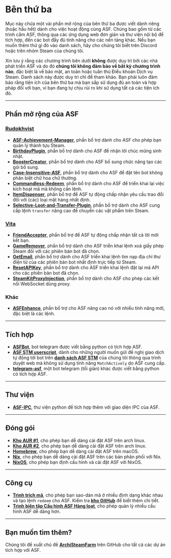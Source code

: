 # Bên thứ ba

Mục này chứa một vài phần mở rộng của bên thứ ba được viết dành riêng (hoặc hầu hết) dành cho việc hoạt động cùng ASF. Chúng bao gồm từ các trình cắm ASF, thông qua các ứng dụng web đơn giản và thư viện nội bộ để tích hợp, đến các bot đầy đủ tính năng cho các nền tảng khác. Nếu bạn muốn thêm thứ gì đó vào danh sách, hãy cho chúng tôi biết trên Discord hoặc trên nhóm Steam của chúng tôi.

Xin lưu ý rằng các chương trình bên dưới **không** được duy trì bởi các nhà phát triển ASF và do đó **chúng tôi không đảm bảo về bất kỳ chương trình nào**, đặc biệt là về bảo mật, an toàn hoặc tuân thủ Điều khoản Dịch vụ Steam. Danh sách này được duy trì chỉ để tham khảo. Bạn phải luôn đảm bảo rằng tiện ích của bên thứ ba mà bạn sắp sử dụng đủ an toàn và hợp pháp đối với bạn, vì bạn đang tự chịu rủi ro khi sử dụng tất cả các tiện ích đó.

---

## Phần mở rộng của ASF

### **[Rudokhvist](https://github.com/Rudokhvist)**

- **[ASF-Achievement-Manager](https://github.com/Rudokhvist/ASF-Achievement-Manager)**, phần bổ trợ dành cho ASF cho phép bạn quản lý thành tựu Steam.
- **[BirthdayPlugin](https://github.com/Rudokhvist/BirthdayPlugin)**, phần bổ trợ dành cho ASF để nhận lời chúc mừng sinh nhật.
- **[BoosterCreator](https://github.com/Rudokhvist/BoosterCreator)**, phần bổ trợ dành cho ASF bổ sung chức năng tạo các gói bổ sung.
- **[Case-Insensitive-ASF](https://github.com/Rudokhvist/Case-Insensitive-ASF)**, phần bổ trợ dành cho ASF để đặt tên bot không phân biệt chữ hoa chữ thường.
- **[Commandless-Redeem](https://github.com/Rudokhvist/Commandless-Redeem)**, phần bổ trợ dành cho ASF để triển khai lại việc kích hoạt mã mà không cần lệnh.
- **[ItemDispenser](https://github.com/Rudokhvist/ItemDispenser)**, phần bổ trợ để ASF tự động chấp nhận yêu cầu trao đổi đối với (các) loại mặt hàng nhất định.
- **[Selective-Loot-and-Transfer-Plugin](https://github.com/Rudokhvist/Selective-Loot-and-Transfer-Plugin)**, phần bổ trợ dành cho ASF cung cấp lệnh `transfer` nâng cao để chuyển các vật phẩm trên Steam.

### **[Vita](https://github.com/ezhevita)**

- **[FriendAccepter](https://github.com/ezhevita/FriendAccepter)**, phần bổ trợ để ASF tự động chấp nhận tất cả lời mời kết bạn.
- **[GameRemover](https://github.com/ezhevita/GameRemover)**, phần bổ trợ dành cho ASF triển khai lệnh xoá giấy phép Steam đối với các phiên bản bot đã chọn.
- **[GetEmail](https://github.com/ezhevita/GetEmail)**, phần bổ trợ dành cho ASF triển khai lệnh tìm nạp địa chỉ thư điện tử của các phiên bản bot nhất định trực tiếp từ Steam.
- **[ResetAPIKey](https://github.com/ezhevita/ResetAPIKey)**, phần bổ trợ dành cho ASF triển khai lệnh đặt lại mã API cho các phiên bản bot đã chọn.
- **[SteamKitProxyInjection](https://github.com/ezhevita/SteamKitProxyInjection)**, phần bổ trợ dành cho ASF cho phép các kết nối WebSocket dùng proxy.

### Khác

- **[ASFEnhance](https://github.com/chr233/ASFEnhance)**, phần bổ trợ cho ASF nâng cao nó với nhiều tính năng mới, đặc biệt là các lệnh.

---

## Tích hợp

- **[ASFBot](https://github.com/dmcallejo/ASFBot)**, bot telegram được viết bằng python có tích hợp ASF.
- **[ASF STM userscript](https://greasyfork.org/vi/scripts/404754-asf-stm)**, dành cho những người muốn gửi đề nghị giao dịch tự động tới bot trên **[danh sách ASF STM](https://github.com/JustArchiNET/ArchiSteamFarm/wiki/ItemsMatcherPlugin-vi-VN#publiclisting)** của chúng tôi thông qua trình duyệt web mà không sử dụng tính năng `MatchActively` do ASF cung cấp.
- **[telegram-asf](https://github.com/deluxghost/telegram-asf)**, một bot telegram (tối giản) khác được viết bằng python có tích hợp ASF.

---

## Thư viện

- **[ASF-IPC](https://github.com/deluxghost/ASF_IPC)**, thư viện python để tích hợp thêm với giao diện IPC của ASF.

---

## Đóng gói

- **[Kho AUR #1](https://aur.archlinux.org/packages/asf)**, cho phép bạn dễ dàng cài đặt ASF trên arch linux.
- **[Kho AUR #2](https://aur.archlinux.org/packages/archisteamfarm-bin)**, cho phép bạn dễ dàng cài đặt ASF trên arch linux.
- **[Homebrew](https://formulae.brew.sh/formula/archi-steam-farm)**, cho phép bạn dễ dàng cài đặt ASF trên macOS.
- **[Nix](https://search.nixos.org/packages?channel=unstable&show=ArchiSteamFarm&from=0&size=50&sort=relevance&type=packages&query=ArchiSteamFarm)**, cho phép bạn dễ dàng cài đặt ASF trên các bản phân phối với Nix.
- **[NixOS](https://search.nixos.org/options?channel=unstable&from=0&size=50&sort=relevance&type=packages&query=ArchiSteamFarm)**, cho phép bạn định cấu hình và cài đặt ASF với NixOS.

---

## Công cụ

- **[Trình trích mã](https://umaim.github.io/SKE)**, cho phép bạn sao-dán mã ở nhiều định dạng khác nhau và tạo lệnh `redeem` cho ASF. Kiểm tra **[kho GitHub](https://github.com/PixvIO/SKE)** để biết thêm chi tiết.
- **[Trình biên tập Cấu hình ASF Hàng loạt](https://github.com/genesix-eu/ASF_MCE)**, cho phép quản lý nhiều cấu hình ASF dễ dàng hơn.

---

## Bạn muốn tìm thêm?

Chúng tôi đề xuất chủ đề **[ArchiSteamFarm](https://github.com/topics/archisteamfarm)** trên GitHub cho tất cả các dự án tích hợp với ASF.